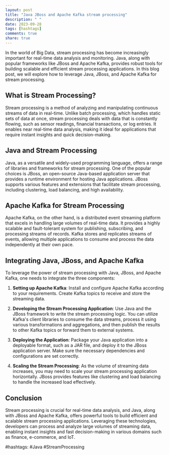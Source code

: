 ```yaml
---
layout: post
title: "Java JBoss and Apache Kafka stream processing"
description: " "
date: 2023-09-28
tags: [hashtags]
comments: true
share: true
---
```


In the world of Big Data, stream processing has become increasingly important for real-time data analysis and monitoring. Java, along with popular frameworks like JBoss and Apache Kafka, provides robust tools for building scalable and efficient stream processing applications. In this blog post, we will explore how to leverage Java, JBoss, and Apache Kafka for stream processing.

## What is Stream Processing?

Stream processing is a method of analyzing and manipulating continuous streams of data in real-time. Unlike batch processing, which handles static sets of data at once, stream processing deals with data that is constantly flowing, such as sensor readings, financial transactions, or log entries. It enables near real-time data analysis, making it ideal for applications that require instant insights and quick decision-making.

## Java and Stream Processing

Java, as a versatile and widely-used programming language, offers a range of libraries and frameworks for stream processing. One of the popular choices is JBoss, an open-source Java-based application server that provides a runtime environment for hosting Java applications. JBoss supports various features and extensions that facilitate stream processing, including clustering, load balancing, and high availability.

## Apache Kafka for Stream Processing

Apache Kafka, on the other hand, is a distributed event streaming platform that excels in handling large volumes of real-time data. It provides a highly scalable and fault-tolerant system for publishing, subscribing, and processing streams of records. Kafka stores and replicates streams of events, allowing multiple applications to consume and process the data independently at their own pace.

## Integrating Java, JBoss, and Apache Kafka

To leverage the power of stream processing with Java, JBoss, and Apache Kafka, one needs to integrate the three components:

1. **Setting up Apache Kafka**: Install and configure Apache Kafka according to your requirements. Create Kafka topics to receive and store the streaming data.

2. **Developing the Stream Processing Application**: Use Java and the JBoss framework to write the stream processing logic. You can utilize Kafka's client libraries to consume the data streams, process it using various transformations and aggregations, and then publish the results to other Kafka topics or forward them to external systems.

3. **Deploying the Application**: Package your Java application into a deployable format, such as a JAR file, and deploy it to the JBoss application server. Make sure the necessary dependencies and configurations are set correctly.

4. **Scaling the Stream Processing**: As the volume of streaming data increases, you may need to scale your stream processing application horizontally. JBoss provides features like clustering and load balancing to handle the increased load effectively.

## Conclusion

Stream processing is crucial for real-time data analysis, and Java, along with JBoss and Apache Kafka, offers powerful tools to build efficient and scalable stream processing applications. Leveraging these technologies, developers can process and analyze large volumes of streaming data, enabling instant insights and fast decision-making in various domains such as finance, e-commerce, and IoT.

#hashtags: #Java #StreamProcessing